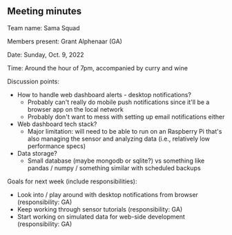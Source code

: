 ## Meeting minutes

Team name: Sama Squad

Members present: Grant Alphenaar (GA)

Date: Sunday, Oct. 9, 2022

Time: Around the hour of 7pm, accompanied by curry and wine

Discussion points:

* How to handle web dashboard alerts - desktop notifications?
    * Probably can't really do mobile push notifications since it'll be a browser app on the local network
    * Probably don't want to mess with setting up email notifications either
* Web dashboard tech stack?
    * Major limitation: will need to be able to run on an Raspberry Pi that's also managing the sensor and analyzing data (i.e., relatively low performance specs)
* Data storage?
    * Small database (maybe mongodb or sqlite?) vs something like pandas / numpy / something similar with scheduled backups

Goals for next week (include responsibilities):

* Look into / play around with desktop notifications from browser (responsibility: GA)
* Keep working through sensor tutorials (responsibility: GA)
* Start working on simulated data for web-side development (responsibility: GA)